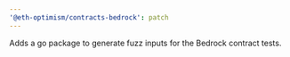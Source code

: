 ```yaml
---
'@eth-optimism/contracts-bedrock': patch
---
```


Adds a go package to generate fuzz inputs for the Bedrock contract tests.

